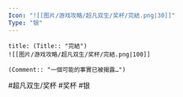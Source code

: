 ```yaml
---
Icon: "![[图片/游戏攻略/超凡双生/奖杯/完結.png|30]]"
Type: "银"
---
```

```ad-common-silver-trophy
title: (Title:: "完結")
![[图片/游戏攻略/超凡双生/奖杯/完結.png|100]]

(Comment:: "一個可能的事實已被揭露…")
```

#超凡双生/奖杯 #奖杯 #银
